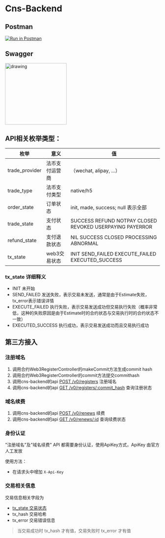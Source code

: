 # Cns-Backend

## Postman
[![Run in Postman](https://run.pstmn.io/button.svg)](https://app.getpostman.com/run-collection/22322698-cd32951a-a24f-4fd5-a9fb-2e26f057532c?action=collection%2Ffork&collection-url=entityId%3D22322698-cd32951a-a24f-4fd5-a9fb-2e26f057532c%26entityType%3Dcollection%26workspaceId%3D0df0c5b3-6c0a-47ee-ab26-8ba0139261e4)

## Swagger
<a href="http://101.42.88.184/swagger/"><img src="https://static1.smartbear.co/swagger/media/assets/images/swagger_logo.svg" alt="drawing" style="width:200px;" /></a>

## API相关枚举类型：
| 枚举           | 意义           | 值                                                       |
|----------------|----------------|----------------------------------------------------------|
| trade_provider | 法币支付运营商 | （wechat, alipay, ...）                                  |
| trade_type     | 法币支付类型   | native/h5                                                |
| order_state    | 订单状态       | init, made, success; null 表示全部                       |
| trade_state    | 支付状态       | SUCCESS REFUND NOTPAY CLOSED REVOKED USERPAYING PAYERROR |
| refund_state   | 支付退款状态   | NIL SUCCESS CLOSED PROCESSING ABNORMAL                   |
| tx_state       | web3交易状态   | INIT SEND_FAILED EXECUTE_FAILED EXECUTED_SUCCESS         |

### tx_state 详细释义
- INIT 未开始
- SEND_FAILED 发送失败，表示交易未发送，通常是由于Estimate失败，tx_error表示错误详情
- EXECUTE_FAILED 执行失败，表示交易发送成功但交易执行失败（概率非常低，这种的失败原因是由于Estimate时的合约状态与交易执行时的合约状态不一致）
- EXECUTED_SUCCESS 执行成功，表示交易发送成功而且交易执行成功
## 第三方接入
### 注册域名
1. 调用合约Web3RegisterController的makeCommit方法生成commit hash
2. 调用合约Web3RegisterController的commit方法提交commithash
3. 调用cns-backend的api [POST /v0/registers](http://101.42.88.184:8090/swagger_ui_dist/#/Registers/MakeRegisterOrder) 注册域名
4. 调用cns-backend的api [GET /v0/registers/:commit_hash](http://101.42.88.184:8090/swagger_ui_dist/#/Registers/Register) 查询注册状态

### 域名续费
1. 调用cns-backend的api [POST /v0/renews](http://101.42.88.184:8090/swagger_ui_dist/#/Renews/Renew) 续费
2. 调用cns-backend的api [GET /v0/renews/:id](http://101.42.88.184:8090/swagger_ui_dist/#/Renews/GetRenew) 查询续费状态

### 身份认证
"注册域名"及"域名续费" API 都需要身份认证，使用ApiKey方式，ApiKey 由官方人工发放

使用方法：
- 在请求头中增加 `X-Api-Key`

### 交易相关信息
交易信息相关字段为
- [tx_state 交易状态](#tx_state-详细释义)
- tx_hash 交易哈希
- tx_error 交易错误信息

> 当交易成功时 tx_hash 才有值，交易失败时 tx_error 才有值
